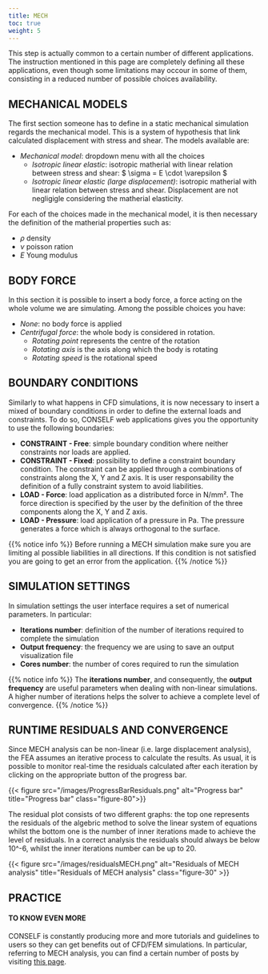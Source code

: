 ```yaml
---
title: MECH
toc: true
weight: 5
---
```


This step is actually common to a certain number of different applications. The instruction mentioned in this page are completely defining all these applications, even though some limitations may occour in some of them, consisting in a reduced number of possible choices availability.

## MECHANICAL MODELS

The first section someone has to define in a static mechanical simulation regards the mechanical model. This is a system of hypothesis that link calculated displacement with stress and shear. The models available are:

- *Mechanical model*: dropdown menu with all the choices
	- *Isotropic linear elastic*: isotropic matherial with linear relation between stress and shear: $ \sigma = E \cdot \varepsilon $
	- *Isotropic linear elastic (large displacement)*: isotropic matherial with linear relation between stress and shear. Displacement are not negligigle considering the matherial elasticity.

For each of the choices made in the mechanical model, it is then necessary the definition of the matherial properties such as:

- $\rho$ density
- $\nu$ poisson ration
- $E$ Young modulus

## BODY FORCE

In this section it is possible to insert a body force, a force acting on the whole volume we are simulating. Among the possible choices you have:

- *None*: no body force is applied
- *Centrifugal force*: the whole body is considered in rotation.
	- *Rotating point* represents the centre of the rotation
	- *Rotating axis* is the axis along which the body is rotating
	- *Rotating speed* is the rotational speed

## BOUNDARY CONDITIONS

Similarly to what happens in CFD simulations, it is now necessary to insert a mixed of boundary conditions in order to define the external loads and constraints. To do so, CONSELF web applications gives you the opportunity to use the following boundaries:

- **CONSTRAINT - Free**: simple boundary condition where neither constraints nor loads are applied.
- **CONSTRAINT - Fixed**: possibility to define a constraint boundary condition. The constraint can be applied through a combinations of constraints along the X, Y and Z axis. It is user responsability the definition of a fully constraint system to avoid liabilities.
- **LOAD - Force**: load application as a distributed force in N/mm². The force direction is specified by the user by the definition of the three components along the X, Y and Z axis.
- **LOAD - Pressure**: load application of a pressure in Pa. The pressure generates a force which is always orthogonal to the surface.

{{% notice info %}}
Before running a MECH simulation make sure you are limiting al possible liabilities in all directions. If this condition is not satisfied you are going to get an error from the application.
{{% /notice %}}

## SIMULATION SETTINGS

In simulation settings the user interface requires a set of numerical parameters. In particular:

- **Iterations number**: definition of the number of iterations required to complete the simulation
- **Output frequency**: the frequency we are using to save an output visualization file
- **Cores number**: the number of cores required to run the simulation

{{% notice info %}}
The **iterations number**, and consequently, the **output frequency** are useful parameters when dealing with non-linear simulations. A higher number of iterations helps the solver to achieve a complete level of convergence.
{{% /notice %}}

## RUNTIME RESIDUALS AND CONVERGENCE

Since MECH analysis can be non-linear (i.e. large displacement analysis), the FEA assumes an iterative process to calculate the results. As usual, it is possible to monitor real-time the residuals calculated after each iteration by clicking on the appropriate button of the progress bar.

{{< figure src="/images/ProgressBarResiduals.png" alt="Progress bar" title="Progress bar" class="figure-80">}}

The residual plot consists of two different graphs: the top one represents the residuals of the algebric method to solve the linear system of equations whilst the bottom one is the number of inner iterations made to achieve the level of residuals. In a correct analysis the residuals should always be below 10^-6, whilst the inner iterations number can be up to 20.

{{< figure src="/images/residualsMECH.png" alt="Residuals of MECH analysis" title="Residuals of MECH analysis" class="figure-30" >}}

## PRACTICE

#### TO KNOW EVEN MORE

CONSELF is constantly producing more and more tutorials and guidelines to users so they can get benefits out of CFD/FEM simulations. In particular, referring to MECH analysis, you can find a certain number of posts by visiting [this page](https://conself.com/blog/category/fea/).


